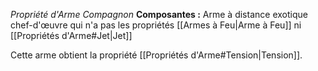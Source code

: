 _Propriété d'Arme Compagnon_
__Composantes :__ Arme à distance exotique chef-d'œuvre qui n'a pas les propriétés [[Armes à Feu|Arme à Feu]] ni [[Propriétés d'Arme#Jet|Jet]]

Cette arme obtient la propriété [[Propriétés d'Arme#Tension|Tension]].